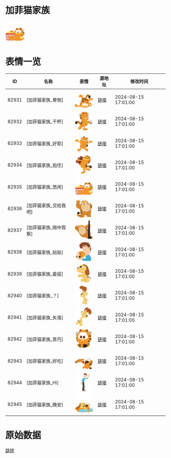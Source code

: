 # 加菲猫家族

<img src="./cover.png" height="60" alt="cover" />

# 表情一览

|ID|名称|表情|源地址|修改时间|
|----|----|----|----|----|
|82931|[加菲猫家族_晕倒]|<img src="./pic/082931_%5B加菲猫家族_晕倒%5D.png" height="60" alt="晕倒"/>|[链接](https://i0.hdslb.com/bfs/garb/2a8cb3f4679dd8fd53c8c1d45c4536e9ecf1789f.png)|2024-08-15 17:01:00|
|82932|[加菲猫家族_干杯]|<img src="./pic/082932_%5B加菲猫家族_干杯%5D.png" height="60" alt="干杯"/>|[链接](https://i0.hdslb.com/bfs/garb/b0b1ee54bd119cccec6c5a553a842c966a69c5a4.png)|2024-08-15 17:01:00|
|82933|[加菲猫家族_好耶]|<img src="./pic/082933_%5B加菲猫家族_好耶%5D.png" height="60" alt="好耶"/>|[链接](https://i0.hdslb.com/bfs/garb/143a7b99b241e8e21a5730633493011cf0bd477a.png)|2024-08-15 17:01:00|
|82934|[加菲猫家族_抱住]|<img src="./pic/082934_%5B加菲猫家族_抱住%5D.png" height="60" alt="抱住"/>|[链接](https://i0.hdslb.com/bfs/garb/0267ba0547ac39a5ac1507f49e472e8699b79639.png)|2024-08-15 17:01:00|
|82935|[加菲猫家族_悠闲]|<img src="./pic/082935_%5B加菲猫家族_悠闲%5D.png" height="60" alt="悠闲"/>|[链接](https://i0.hdslb.com/bfs/garb/bef035a47e055f70e20bf53e8e727781ec05c0d7.png)|2024-08-15 17:01:00|
|82936|[加菲猫家族_交给我吧]|<img src="./pic/082936_%5B加菲猫家族_交给我吧%5D.png" height="60" alt="交给我吧"/>|[链接](https://i0.hdslb.com/bfs/garb/5ecb9a76371aeb8f76255bf9d74a8623a523a442.png)|2024-08-15 17:01:00|
|82937|[加菲猫家族_暗中观察]|<img src="./pic/082937_%5B加菲猫家族_暗中观察%5D.png" height="60" alt="暗中观察"/>|[链接](https://i0.hdslb.com/bfs/garb/fbdc2fad31f06754403e97b6b2de63d723200cd4.png)|2024-08-15 17:01:00|
|82938|[加菲猫家族_贴贴]|<img src="./pic/082938_%5B加菲猫家族_贴贴%5D.png" height="60" alt="贴贴"/>|[链接](https://i0.hdslb.com/bfs/garb/1758f0c2e80ad93a11a7d482a0d291c30f826282.png)|2024-08-15 17:01:00|
|82939|[加菲猫家族_委屈]|<img src="./pic/082939_%5B加菲猫家族_委屈%5D.png" height="60" alt="委屈"/>|[链接](https://i0.hdslb.com/bfs/garb/9770b650e9f67af712724e1747c55e02c4b7d6a1.png)|2024-08-15 17:01:00|
|82940|[加菲猫家族_？]|<img src="./pic/082940_%5B加菲猫家族_？%5D.png" height="60" alt="？"/>|[链接](https://i0.hdslb.com/bfs/garb/884f3458ea2a5f06b49ae72c6de0fb02ae911a7a.png)|2024-08-15 17:01:00|
|82941|[加菲猫家族_失落]|<img src="./pic/082941_%5B加菲猫家族_失落%5D.png" height="60" alt="失落"/>|[链接](https://i0.hdslb.com/bfs/garb/6f6b2504ee6c602ae6144a63b75abdebd6a9a2a0.png)|2024-08-15 17:01:00|
|82942|[加菲猫家族_乖巧]|<img src="./pic/082942_%5B加菲猫家族_乖巧%5D.png" height="60" alt="乖巧"/>|[链接](https://i0.hdslb.com/bfs/garb/5ef0207c4e7fc90c1a72e0a04da6355e0a4d32d7.png)|2024-08-15 17:01:00|
|82943|[加菲猫家族_好吃]|<img src="./pic/082943_%5B加菲猫家族_好吃%5D.png" height="60" alt="好吃"/>|[链接](https://i0.hdslb.com/bfs/garb/c3caa879234b82c8164c0058281ba54362488464.png)|2024-08-15 17:01:00|
|82944|[加菲猫家族_Hi]|<img src="./pic/082944_%5B加菲猫家族_Hi%5D.png" height="60" alt="Hi"/>|[链接](https://i0.hdslb.com/bfs/garb/9757baa3511578a00395dad60dbaefbaf510b919.png)|2024-08-15 17:01:00|
|82945|[加菲猫家族_晚安]|<img src="./pic/082945_%5B加菲猫家族_晚安%5D.png" height="60" alt="晚安"/>|[链接](https://i0.hdslb.com/bfs/garb/e4b1e06e033d620e79600dd03ce6b6ad7a30b69f.png)|2024-08-15 17:01:00|

# 原始数据

[跳转](./raw.json)

